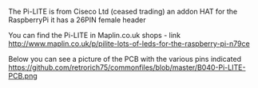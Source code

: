 The Pi-LITE is from Ciseco Ltd (ceased trading) an addon HAT for the RaspberryPi it has a 26PIN female header

You can find the Pi-LITE in Maplin.co.uk shops - link http://www.maplin.co.uk/p/pilite-lots-of-leds-for-the-raspberry-pi-n79ce

Below you can see a picture of the PCB with the various pins indicated
https://github.com/retrorich75/commonfiles/blob/master/B040-Pi-LITE-PCB.png
